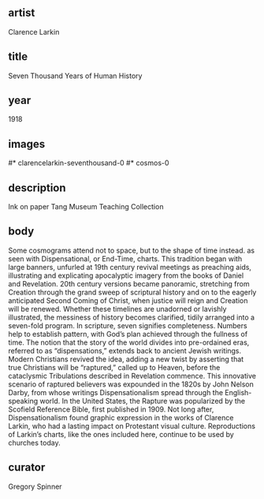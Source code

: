 ## artist
Clarence Larkin 

## title
Seven Thousand Years of Human History

## year
1918 

## images
#* clarencelarkin-seventhousand-0
#* cosmos-0

## description
Ink on paper 
Tang Museum Teaching Collection 

## body
Some cosmograms attend not to space, but to the shape of time instead. as seen with Dispensational, or End-Time, charts. This tradition began with large banners, unfurled at 19th century revival meetings as preaching aids, illustrating and explicating apocalyptic imagery from the books of Daniel and Revelation. 20th century versions became panoramic, stretching from Creation through the grand sweep of scriptural history and on to the eagerly anticipated Second Coming of Christ, when justice will reign and Creation will be renewed. Whether these timelines are unadorned or lavishly illustrated, the messiness of history becomes clarified, tidily arranged into a seven-fold program. In scripture, seven signifies completeness. Numbers help to establish pattern, with God’s plan achieved through the fullness of time. The notion that the story of the world divides into pre-ordained eras, referred to as “dispensations,” extends back to ancient Jewish writings. Modern Christians revived the idea, adding a new twist by asserting that true Christians will be “raptured,” called up to Heaven, before the cataclysmic Tribulations described in Revelation commence. This innovative scenario of raptured believers was expounded in the 1820s by John Nelson Darby, from whose writings Dispensationalism spread through the English-speaking world. In the United States, the Rapture was popularized by the Scofield Reference Bible, first published in 1909. Not long after, Dispensationalism found graphic expression in the works of Clarence Larkin, who had a lasting impact on Protestant visual culture. Reproductions of Larkin’s charts, like the ones included here, continue to be used by churches today. 

## curator
Gregory Spinner